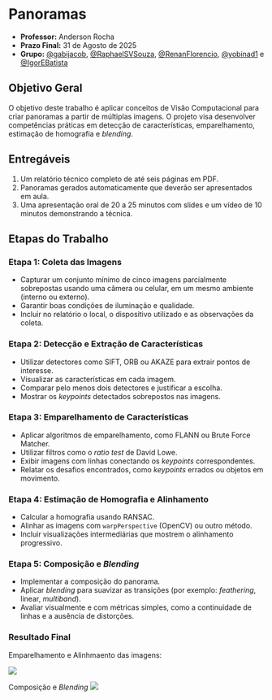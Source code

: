 # Panoramas

* **Professor:** Anderson Rocha
* **Prazo Final:** 31 de Agosto de 2025
* **Grupo:** [@gabijacob](https://github.com/gabijacob), [@RaphaelSVSouza](https://github.com/RaphaelSVSouza), [@RenanFlorencio](https://github.com/RenanFlorencio), [@yobinad1](https://github.com/yobinad1) e [@IgorEBatista](https://github.com/IgorEBatista)

## Objetivo Geral

O objetivo deste trabalho é aplicar conceitos de Visão Computacional para criar panoramas a partir de múltiplas imagens. O projeto visa desenvolver competências práticas em detecção de características, emparelhamento, estimação de homografia e *blending*.

## Entregáveis

1.  Um relatório técnico completo de até seis páginas em PDF.
2.  Panoramas gerados automaticamente que deverão ser apresentados em aula.
3.  Uma apresentação oral de 20 a 25 minutos com slides e um vídeo de 10 minutos demonstrando a técnica.

## Etapas do Trabalho

### Etapa 1: Coleta das Imagens 
* Capturar um conjunto mínimo de cinco imagens parcialmente sobrepostas usando uma câmera ou celular, em um mesmo ambiente (interno ou externo).
* Garantir boas condições de iluminação e qualidade.
* Incluir no relatório o local, o dispositivo utilizado e as observações da coleta.

### Etapa 2: Detecção e Extração de Características
* Utilizar detectores como SIFT, ORB ou AKAZE para extrair pontos de interesse.
* Visualizar as características em cada imagem.
* Comparar pelo menos dois detectores e justificar a escolha.
* Mostrar os *keypoints* detectados sobrepostos nas imagens.

### Etapa 3: Emparelhamento de Características
* Aplicar algoritmos de emparelhamento, como FLANN ou Brute Force Matcher.
* Utilizar filtros como o *ratio test* de David Lowe.
* Exibir imagens com linhas conectando os *keypoints* correspondentes.
* Relatar os desafios encontrados, como *keypoints* errados ou objetos em movimento.

### Etapa 4: Estimação de Homografia e Alinhamento
* Calcular a homografia usando RANSAC.
* Alinhar as imagens com `warpPerspective` (OpenCV) ou outro método.
* Incluir visualizações intermediárias que mostrem o alinhamento progressivo.

### Etapa 5: Composição e *Blending*
* Implementar a composição do panorama.
* Aplicar *blending* para suavizar as transições (por exemplo: *feathering*, linear, *multiband*).
* Avaliar visualmente e com métricas simples, como a continuidade de linhas e a ausência de distorções.

### Resultado Final

Emparelhamento e Alinhmaento das imagens:

<img src=output/morfologia/panorama_morfologia.jpg />

Composição e *Blending*
<img src=output/final/panorama_final.jpg />
